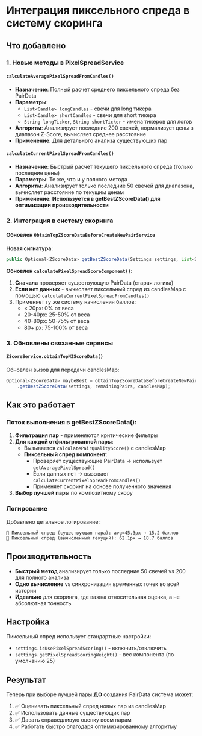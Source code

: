 # Интеграция пиксельного спреда в систему скоринга

## Что добавлено

### 1. Новые методы в PixelSpreadService

#### `calculateAveragePixelSpreadFromCandles()`
- **Назначение**: Полный расчет среднего пиксельного спреда без PairData
- **Параметры**: 
  - `List<Candle> longCandles` - свечи для long тикера
  - `List<Candle> shortCandles` - свечи для short тикера  
  - `String longTicker`, `String shortTicker` - имена тикеров для логов
- **Алгоритм**: Анализирует последние 200 свечей, нормализует цены в диапазон Z-Score, вычисляет среднее расстояние
- **Применение**: Для детального анализа существующих пар

#### `calculateCurrentPixelSpreadFromCandles()`
- **Назначение**: Быстрый расчет текущего пиксельного спреда (только последние цены)
- **Параметры**: Те же, что и у полного метода
- **Алгоритм**: Анализирует только последние 50 свечей для диапазона, вычисляет расстояние по текущим ценам
- **Применение**: **Используется в getBestZScoreData() для оптимизации производительности**

### 2. Интеграция в систему скоринга

#### Обновлен `ObtainTopZScoreDataBeforeCreateNewPairService`

**Новая сигнатура**:
```java
public Optional<ZScoreData> getBestZScoreData(Settings settings, List<ZScoreData> dataList, Map<String, List<Candle>> candlesMap)
```

**Обновлен `calculatePixelSpreadScoreComponent()`**:
1. **Сначала** проверяет существующую PairData (старая логика)
2. **Если нет данных** - вычисляет пиксельный спред из candlesMap с помощью `calculateCurrentPixelSpreadFromCandles()`
3. Применяет ту же систему начисления баллов:
   - < 20px: 0% от веса
   - 20-40px: 25-50% от веса  
   - 40-80px: 50-75% от веса
   - 80+ px: 75-100% от веса

### 3. Обновлены связанные сервисы

#### `ZScoreService.obtainTopNZScoreData()`
Обновлен вызов для передачи candlesMap:
```java
Optional<ZScoreData> maybeBest = obtainTopZScoreDataBeforeCreateNewPairService
    .getBestZScoreData(settings, remainingPairs, candlesMap);
```

## Как это работает

### Поток выполнения в getBestZScoreData():

1. **Фильтрация пар** - применяются критические фильтры
2. **Для каждой отфильтрованной пары**:
   - Вызывается `calculatePairQualityScore()` с candlesMap
   - **Пиксельный спред компонент**:
     - Проверяет существующие PairData → использует `getAveragePixelSpread()` 
     - Если данных нет → вызывает `calculateCurrentPixelSpreadFromCandles()`
     - Применяет скоринг на основе полученного значения
3. **Выбор лучшей пары** по композитному скору

### Логирование

Добавлено детальное логирование:
```
📏 Пиксельный спред (существующая пара): avg=45.3px → 15.2 баллов
📏 Пиксельный спред (вычисленный текущий): 62.1px → 18.7 баллов
```

## Производительность

- **Быстрый метод** анализирует только последние 50 свечей vs 200 для полного анализа
- **Одно вычисление** vs синхронизация временных точек во всей истории
- **Идеально** для скоринга, где важна относительная оценка, а не абсолютная точность

## Настройка

Пиксельный спред использует стандартные настройки:
- `settings.isUsePixelSpreadScoring()` - включить/отключить 
- `settings.getPixelSpreadScoringWeight()` - вес компонента (по умолчанию 25)

## Результат

Теперь при выборе лучшей пары **ДО** создания PairData система может:
1. ✅ Оценивать пиксельный спред новых пар из candlesMap
2. ✅ Использовать данные существующих пар 
3. ✅ Давать справедливую оценку всем парам
4. ✅ Работать быстро благодаря оптимизированному алгоритму